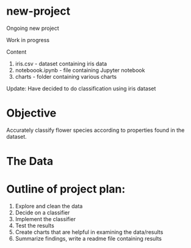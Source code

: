 # new-project
Ongoing new project

Work in progress

Content
1.  iris.csv - dataset containing iris data
2.  noteboook.ipynb - file containing Jupyter notebook
3.  charts - folder containing various charts


Update:  Have decided to do classification using iris dataset

# Objective
Accurately classify flower species according to properties found in the dataset.

# The Data


# Outline of project plan:
1.  Explore and clean the data
2.  Decide on a classifier 
3.  Implement the classifier
4.  Test the results
5.  Create charts that are helpful in examining the data/results
5.  Summarize findings, write a readme file containing results
